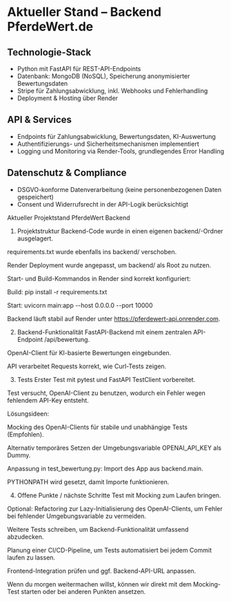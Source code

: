# Aktueller Stand – Backend PferdeWert.de

## Technologie-Stack
- Python mit FastAPI für REST-API-Endpoints
- Datenbank: MongoDB (NoSQL), Speicherung anonymisierter Bewertungsdaten
- Stripe für Zahlungsabwicklung, inkl. Webhooks und Fehlerhandling
- Deployment & Hosting über Render

## API & Services
- Endpoints für Zahlungsabwicklung, Bewertungsdaten, KI-Auswertung
- Authentifizierungs- und Sicherheitsmechanismen implementiert
- Logging und Monitoring via Render-Tools, grundlegendes Error Handling

## Datenschutz & Compliance
- DSGVO-konforme Datenverarbeitung (keine personenbezogenen Daten gespeichert)
- Consent und Widerrufsrecht in der API-Logik berücksichtigt

Aktueller Projektstand PferdeWert Backend
1. Projektstruktur
Backend-Code wurde in einen eigenen backend/-Ordner ausgelagert.

requirements.txt wurde ebenfalls ins backend/ verschoben.

Render Deployment wurde angepasst, um backend/ als Root zu nutzen.

Start- und Build-Kommandos in Render sind korrekt konfiguriert:

Build: pip install -r requirements.txt

Start: uvicorn main:app --host 0.0.0.0 --port 10000

Backend läuft stabil auf Render unter https://pferdewert-api.onrender.com.

2. Backend-Funktionalität
FastAPI-Backend mit einem zentralen API-Endpoint /api/bewertung.

OpenAI-Client für KI-basierte Bewertungen eingebunden.

API verarbeitet Requests korrekt, wie Curl-Tests zeigen.

3. Tests
Erster Test mit pytest und FastAPI TestClient vorbereitet.

Test versucht, OpenAI-Client zu benutzen, wodurch ein Fehler wegen fehlendem API-Key entsteht.

Lösungsideen:

Mocking des OpenAI-Clients für stabile und unabhängige Tests (Empfohlen).

Alternativ temporäres Setzen der Umgebungsvariable OPENAI_API_KEY als Dummy.

Anpassung in test_bewertung.py: Import des App aus backend.main.

PYTHONPATH wird gesetzt, damit Importe funktionieren.

4. Offene Punkte / nächste Schritte
Test mit Mocking zum Laufen bringen.

Optional: Refactoring zur Lazy-Initialisierung des OpenAI-Clients, um Fehler bei fehlender Umgebungsvariable zu vermeiden.

Weitere Tests schreiben, um Backend-Funktionalität umfassend abzudecken.

Planung einer CI/CD-Pipeline, um Tests automatisiert bei jedem Commit laufen zu lassen.

Frontend-Integration prüfen und ggf. Backend-API-URL anpassen.

Wenn du morgen weitermachen willst, können wir direkt mit dem Mocking-Test starten oder bei anderen Punkten ansetzen.